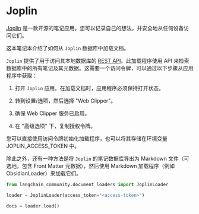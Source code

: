 # Joplin

[Joplin](https://joplinapp.org/) 是一款开源的笔记应用。您可以记录自己的想法，并安全地从任何设备访问它们。

这本笔记本介绍了如何从 `Joplin` 数据库中加载文档。

`Joplin` 提供了用于访问其本地数据库的 [REST API](https://joplinapp.org/api/references/rest_api/)。此加载程序使用 API 来检索数据库中的所有笔记及其元数据。这需要一个访问令牌，可以通过以下步骤从应用程序中获取：

1. 打开 `Joplin` 应用。在加载文档时，应用程序必须保持打开状态。

2. 转到设置/选项，然后选择 "Web Clipper"。

3. 确保 Web Clipper 服务已启用。

4. 在 "高级选项" 下，复制授权令牌。

您可以直接使用访问令牌初始化加载程序，也可以将其存储在环境变量 JOPLIN_ACCESS_TOKEN 中。

除此之外，还有一种方法是将 `Joplin` 的笔记数据库导出为 Markdown 文件（可选地，包含 Front Matter 元数据），然后使用 Markdown 加载程序（例如 ObsidianLoader）来加载它们。

```python
from langchain_community.document_loaders import JoplinLoader
```

```python
loader = JoplinLoader(access_token="<access-token>")
```

```python
docs = loader.load()
```